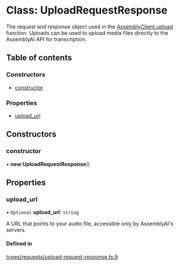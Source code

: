 # Class: UploadRequestResponse

The request and response object used in the [AssemblyClient.upload](../wiki/AssemblyClient#upload) function.
Uploads can be used to upload media files directly to the AssemblyAI API for transcription.

## Table of contents

### Constructors

- [constructor](../wiki/UploadRequestResponse#constructor)

### Properties

- [upload\_url](../wiki/UploadRequestResponse#upload_url)

## Constructors

### constructor

• **new UploadRequestResponse**()

## Properties

### upload\_url

• `Optional` **upload\_url**: `string`

A URL that points to your audio file, accessible only by AssemblyAI's servers.

#### Defined in

[types/requests/upload-request-response.ts:9](https://github.com/PhillipChaffee/assemblyai-node-sdk/blob/a493ce0/src/types/requests/upload-request-response.ts#L9)
